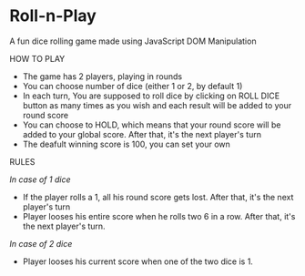 # Roll-n-Play

A fun dice rolling game made using JavaScript DOM Manipulation

HOW TO PLAY
- The game has 2 players, playing in rounds
- You can choose number of dice (either 1 or 2, by default 1)
- In each turn, You are supposed to roll dice by clicking on ROLL DICE button as many times as you wish and each result will be added to your round score
- You can choose to HOLD, which means that your round score will be added to your global score. After that, it's the next player's turn
- The deafult winning score is 100, you can set your own

RULES

*In case of 1 dice*
- If the player rolls a 1, all his round score gets lost. After that, it's the next player's turn
- Player looses his entire score when he rolls two 6 in a row. After that, it's the next player's turn.

*In case of 2 dice*
- Player looses his current score when one of the two dice is 1.
